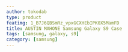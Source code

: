 ```yaml
---
author: tokodab
type: product
featimg: 1_B7J6QBSmRz_vpxGCXHEbIPK0X5MamFD
title: AUSTIN MAHONE Samsung Galaxy S9 Case
tags: [samsung, galaxy, s9]
category: [samsung]
---
```

